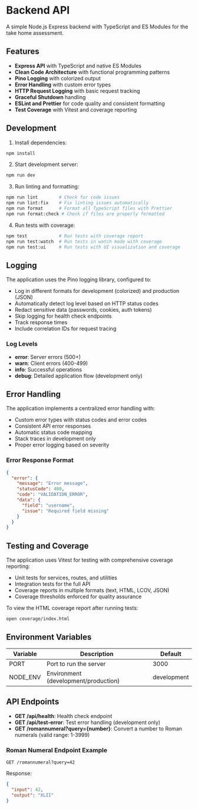 # Backend API

A simple Node.js Express backend with TypeScript and ES Modules for the take home assessment.

## Features

- **Express API** with TypeScript and native ES Modules
- **Clean Code Architecture** with functional programming patterns 
- **Pino Logging** with colorized output
- **Error Handling** with custom error types
- **HTTP Request Logging** with basic request tracking
- **Graceful Shutdown** handling
- **ESLint and Prettier** for code quality and consistent formatting
- **Test Coverage** with Vitest and coverage reporting

## Development

1. Install dependencies:
```bash
npm install
```

2. Start development server:
```bash
npm run dev
```

3. Run linting and formatting:
```bash
npm run lint        # Check for code issues
npm run lint:fix    # Fix linting issues automatically 
npm run format      # Format all TypeScript files with Prettier
npm run format:check # Check if files are properly formatted
```

4. Run tests with coverage:
```bash
npm test            # Run tests with coverage report
npm run test:watch  # Run tests in watch mode with coverage
npm run test:ui     # Run tests with UI visualization and coverage
```

## Logging

The application uses the Pino logging library, configured to:

- Log in different formats for development (colorized) and production (JSON)
- Automatically detect log level based on HTTP status codes
- Redact sensitive data (passwords, cookies, auth tokens)
- Skip logging for health check endpoints
- Track response times
- Include correlation IDs for request tracing

### Log Levels

- **error**: Server errors (500+)
- **warn**: Client errors (400-499)
- **info**: Successful operations
- **debug**: Detailed application flow (development only)

## Error Handling

The application implements a centralized error handling with:

- Custom error types with status codes and error codes
- Consistent API error responses
- Automatic status code mapping
- Stack traces in development only
- Proper error logging based on severity

### Error Response Format

```json
{
  "error": {
    "message": "Error message",
    "statusCode": 400,
    "code": "VALIDATION_ERROR",
    "data": { 
      "field": "username", 
      "issue": "Required field missing" 
    }
  }
}
```

## Testing and Coverage

The application uses Vitest for testing with comprehensive coverage reporting:

- Unit tests for services, routes, and utilities
- Integration tests for the full API
- Coverage reports in multiple formats (text, HTML, LCOV, JSON)
- Coverage thresholds enforced for quality assurance

To view the HTML coverage report after running tests:
```bash
open coverage/index.html
```

## Environment Variables

| Variable | Description | Default |
|----------|-------------|---------|
| PORT | Port to run the server | 3000 |
| NODE_ENV | Environment (development/production) | development |

## API Endpoints

- **GET /api/health**: Health check endpoint
- **GET /api/test-error**: Test error handling (development only)
- **GET /romannumeral?query={number}**: Convert a number to Roman numerals (valid range: 1-3999)

### Roman Numeral Endpoint Example

```
GET /romannumeral?query=42
```

Response:
```json
{
  "input": 42,
  "output": "XLII"
}
```